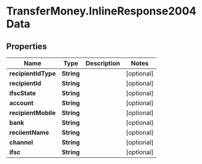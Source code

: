 # TransferMoney.InlineResponse2004Data

## Properties
Name | Type | Description | Notes
------------ | ------------- | ------------- | -------------
**recipientIdType** | **String** |  | [optional] 
**recipientId** | **String** |  | [optional] 
**ifscState** | **String** |  | [optional] 
**account** | **String** |  | [optional] 
**recipientMobile** | **String** |  | [optional] 
**bank** | **String** |  | [optional] 
**reciientName** | **String** |  | [optional] 
**channel** | **String** |  | [optional] 
**ifsc** | **String** |  | [optional] 


